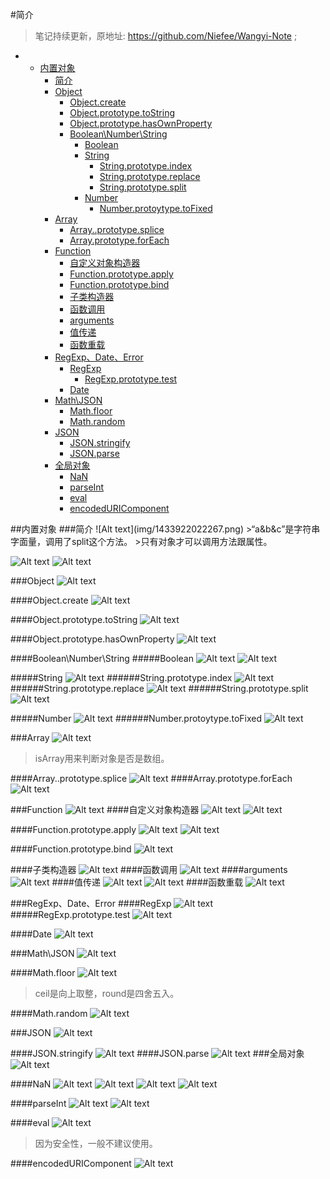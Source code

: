 #简介

>笔记持续更新，原地址:  https://github.com/Niefee/Wangyi-Note ;

<ul>
<li><ul>
<li><a href="#内置对象">内置对象</a><ul>
<li><a href="#简介">简介</a></li>
<li><a href="#object">Object</a><ul>
<li><a href="#objectcreate">Object.create</a></li>
<li><a href="#objectprototypetostring">Object.prototype.toString</a></li>
<li><a href="#objectprototypehasownproperty">Object.prototype.hasOwnProperty</a></li>
<li><a href="#booleannumberstring">Boolean\Number\String</a><ul>
<li><a href="#boolean">Boolean</a></li>
<li><a href="#string">String</a><ul>
<li><a href="#stringprototypeindex">String.prototype.index</a></li>
<li><a href="#stringprototypereplace">String.prototype.replace</a></li>
<li><a href="#stringprototypesplit">String.prototype.split</a></li>
</ul>
</li>
<li><a href="#number">Number</a><ul>
<li><a href="#numberprotoytypetofixed">Number.protoytype.toFixed</a></li>
</ul>
</li>
</ul>
</li>
</ul>
</li>
<li><a href="#array">Array</a><ul>
<li><a href="#arrayprototypesplice">Array..prototype.splice</a></li>
<li><a href="#arrayprototypeforeach">Array.prototype.forEach</a></li>
</ul>
</li>
<li><a href="#function">Function</a><ul>
<li><a href="#自定义对象构造器">自定义对象构造器</a></li>
<li><a href="#functionprototypeapply">Function.prototype.apply</a></li>
<li><a href="#functionprototypebind">Function.prototype.bind</a></li>
<li><a href="#子类构造器">子类构造器</a></li>
<li><a href="#函数调用">函数调用</a></li>
<li><a href="#arguments">arguments</a></li>
<li><a href="#值传递">值传递</a></li>
<li><a href="#函数重载">函数重载</a></li>
</ul>
</li>
<li><a href="#regexpdateerror">RegExp、Date、Error</a><ul>
<li><a href="#regexp">RegExp</a><ul>
<li><a href="#regexpprototypetest">RegExp.prototype.test</a></li>
</ul>
</li>
<li><a href="#date">Date</a></li>
</ul>
</li>
<li><a href="#mathjson">Math\JSON</a><ul>
<li><a href="#mathfloor">Math.floor</a></li>
<li><a href="#mathrandom">Math.random</a></li>
</ul>
</li>
<li><a href="#json">JSON</a><ul>
<li><a href="#jsonstringify">JSON.stringify</a></li>
<li><a href="#jsonparse">JSON.parse</a></li>
</ul>
</li>
<li><a href="#全局对象">全局对象</a><ul>
<li><a href="#nan">NaN</a></li>
<li><a href="#parseint">parseInt</a></li>
<li><a href="#eval">eval</a></li>
<li><a href="#encodeduricomponent">encodedURIComponent</a></li>
</ul>
</li>
</ul>
</li>
</ul>
</li>
</ul>
##内置对象
###简介
![Alt text](img/1433922022267.png)
>“a&b&c”是字符串字面量，调用了split这个方法。
>只有对象才可以调用方法跟属性。

![Alt text](img/1433922237277.png)
![Alt text](img/1433922260426.png)

###Object
![Alt text](img/1433922481932.png)

####Object.create
![Alt text](img/1433922557728.png)

####Object.prototype.toString
![Alt text](img/1433922686031.png)

####Object.prototype.hasOwnProperty
![Alt text](img/1433922806161.png)

####Boolean\Number\String
#####Boolean
![Alt text](img/1433922986196.png)
![Alt text](img/1433923021597.png)

#####String
![Alt text](img/1433923110028.png)
######String.prototype.index
![Alt text](img/1433923260295.png)
######String.prototype.replace
![Alt text](img/1433923354187.png)
######String.prototype.split
![Alt text](img/1433923489489.png)

#####Number
![Alt text](img/1433923559529.png)
######Number.protoytype.toFixed
![Alt text](img/1433923617211.png)

###Array
![Alt text](img/1433936183877.png)
>isArray用来判断对象是否是数组。

####Array..prototype.splice
![Alt text](img/1433936335603.png)
####Array.prototype.forEach
![Alt text](img/1433939757622.png)

###Function
![Alt text](img/1433991291104.png)
####自定义对象构造器
![Alt text](img/1433991394990.png)
![Alt text](img/1433991431543.png)

####Function.prototype.apply
![Alt text](img/1433991515896.png)
![Alt text](img/1433991619220.png)

####Function.prototype.bind
![Alt text](img/1433991741784.png)

####子类构造器
![Alt text](img/1433991857270.png)
####函数调用
![Alt text](img/1433991923902.png)
####arguments
![Alt text](img/1433992050992.png)
####值传递
![Alt text](img/1433993217680.png)
![Alt text](img/1433993302806.png)
####函数重载
![Alt text](img/1433993597791.png)

###RegExp、Date、Error
####RegExp
![Alt text](img/1433993967360.png)
#####RegExp.prototype.test
![Alt text](img/1433994056828.png)

####Date
![Alt text](img/1433994095887.png)

###Math\JSON
![Alt text](img/1433994169601.png)

####Math.floor
![Alt text](img/1433994217144.png)
>ceil是向上取整，round是四舍五入。

####Math.random
![Alt text](img/1433994281869.png)

###JSON
![Alt text](img/1433994302024.png)

####JSON.stringify
![Alt text](img/1433994346099.png)
####JSON.parse
![Alt text](img/1433994743203.png)
###全局对象
![Alt text](img/1433994810288.png)

####NaN
![Alt text](img/1433994846574.png)
![Alt text](img/1433994861754.png)
![Alt text](img/1433994873091.png)
![Alt text](img/1433994894141.png)

####parseInt
![Alt text](img/1433994939256.png)
![Alt text](img/1433994950853.png)

####eval
![Alt text](img/1433994997101.png)
>因为安全性，一般不建议使用。

####encodedURIComponent
![Alt text](img/1433995122302.png)




